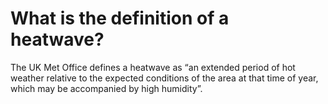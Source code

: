 # What is the definition of a heatwave?  
The UK Met Office defines a heatwave as “an extended period of hot weather relative to the expected conditions of the area at that time of year, which may be accompanied by high humidity”.  
